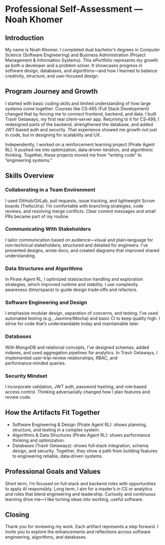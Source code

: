 # Professional Self-Assessment — Noah Khomer

## Introduction
My name is Noah Khomer. I completed dual bachelor’s degrees in Computer Science (Software Engineering) and Business Administration (Project Management & Information Systems). This ePortfolio represents my growth as both a developer and a problem solver. It showcases progress in software design, databases, and algorithms—and how I learned to balance creativity, structure, and user‑focused design.

## Program Journey and Growth
I started with basic coding skills and limited understanding of how large systems come together. Courses like CS‑465 (Full Stack Development) changed that by forcing me to connect frontend, backend, and data. I built Travlr Getaways, my first real client–server app. Returning to it for CS‑499, I redesigned parts of the backend, strengthened the database, and added JWT‑based auth and security. That experience showed me growth not just in code, but in designing for scalability and UX.

Independently, I worked on a reinforcement learning project (Pirate Agent RL). It pushed me into optimization, data‑driven iteration, and algorithmic thinking. Together, these projects moved me from “writing code” to “engineering systems.”

## Skills Overview
### Collaborating in a Team Environment
I used GitHub/GitLab, pull requests, issue tracking, and lightweight Scrum boards (Trello/Jira). I’m comfortable with branching strategies, code reviews, and resolving merge conflicts. Clear commit messages and small PRs became part of my routine.

### Communicating With Stakeholders
I tailor communication based on audience—visual and plain‑language for non‑technical stakeholders; structured and detailed for engineers. I’ve presented designs, wrote docs, and created diagrams that improved shared understanding.

### Data Structures and Algorithms
In Pirate Agent RL, I optimized state/action handling and exploration strategies, which improved runtime and stability. I use complexity awareness (time/space) to guide design trade‑offs and refactors.

### Software Engineering and Design
I emphasize modular design, separation of concerns, and testing. I’ve used automated testing (e.g., Jasmine/Mocha) and basic CI to keep quality high. I strive for code that’s understandable today and maintainable later.

### Databases
With MongoDB and relational concepts, I’ve designed schemas, added indexes, and used aggregation pipelines for analytics. In Travlr Getaways, I implemented user–trip–review relationships, RBAC, and performance‑minded queries.

### Security Mindset
I incorporate validation, JWT auth, password hashing, and role‑based access control. Thinking adversarially changed how I plan features and review code.

## How the Artifacts Fit Together
- Software Engineering & Design (Pirate Agent RL): shows planning, structure, and testing in a complex system.
- Algorithms & Data Structures (Pirate Agent RL): shows performance thinking and optimization.
- Databases (Travlr Getaways): shows full‑stack integration, schema design, and security.
Together, they show a path from building features to engineering reliable, data‑driven systems.

## Professional Goals and Values
Short term, I’m focused on full‑stack and backend roles with opportunities to apply AI responsibly. Long term, I aim for a master’s in CS or analytics and roles that blend engineering and leadership. Curiosity and continuous learning drive me—I like turning ideas into working, useful software.

## Closing
Thank you for reviewing my work. Each artifact represents a step forward. I invite you to explore the enhancements and reflections across software engineering, algorithms, and databases.
